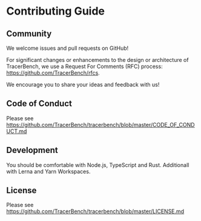 # Contributing Guide

## Community

We welcome issues and pull requests on GitHub!

For significant changes or enhancements to the design or architecture of TracerBench, we use a Request For Comments (RFC) process: https://github.com/TracerBench/rfcs.

We encourage you to share your ideas and feedback with us!

## Code of Conduct

Please see https://github.com/TracerBench/tracerbench/blob/master/CODE_OF_CONDUCT.md

## Development

You should be comfortable with Node.js, TypeScript and Rust. Additionall with Lerna and Yarn Workspaces.

## License

Please see https://github.com/TracerBench/tracerbench/blob/master/LICENSE.md

